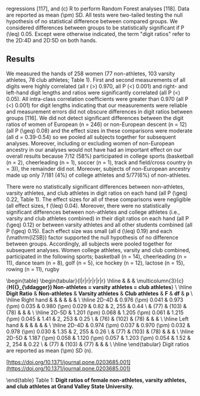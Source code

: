 regressions [117], and (c) R to perform Random Forest analyses [118]. Data are reported as mean \(\pm\) SD. All tests were two-tailed testing the null hypothesis of no statistical difference between compared groups. We considered differences between groups to be statistically significant if P \(\leq\) 0.05. Except were otherwise indicated, the term "digit ratios" refer to the 2D:4D and 2D:5D on both hands.

## Results

We measured the hands of 258 women (77 non-athletes, 103 varsity athletes, 78 club athletes; Table 1). First and second measurements of all digits were highly correlated (all r \(>\) 0.970, all P \(<\) 0.001) and right- and left-hand digit lengths and ratios were significantly correlated (all P \(<\) 0.05). All intra-class correlation coefficients were greater than 0.970 (all P \(<\) 0.001) for digit lengths indicating that our measurements were reliable and measurement errors did not obscure differences in digit ratios between groups [116]. We did not detect significant differences between the digit ratios of women of European (n = 246) or non-European descent (n = 12) (all P \(\geq\) 0.08) and the effect sizes in these comparisons were moderate (all d = 0.39-0.54) so we pooled all subjects together for subsequent analyses. Moreover, including or excluding women of non-European ancestry in our analyses would not have had an important effect on our overall results because 7/12 (58%) participated in college sports (basketball (n = 2), cheerleading (n = 1), soccer (n = 1), track and field/cross country (n = 3)), the remainder did not. Moreover, subjects of non-European ancestry made up only 7/181 (4%) of college athletes and 5/77(6%) of non-athletes.

There were no statistically significant differences between non-athletes, varsity athletes, and club athletes in digit ratios on each hand (all P \(\geq\) 0.22, Table 1). The effect sizes for all of these comparisons were negligible (all effect sizes, f \(\leq\) 0.04). Moreover, there were no statistically significant differences between non-athletes and college athletes (i.e., varsity and club athletes combined) in their digit ratios on each hand (all P \(\geq\) 0.12) or between varsity athletes and all other students combined (all P \(\geq\) 0.15). Each effect size was small (all d \(\leq\) 0.19) and each \(\mathrm{IZSB}\) factor supported the null hypothesis of no difference between groups. Accordingly, all subjects were pooled together for subsequent analyses. Women college athletes, varsity and club combined, participated in the following sports; basketball (n = 14), cheerleading (n = 11), dance team (n = 8), golf (n = 5), ice hockey (n = 12), lactose (n = 15), rowing (n = 11), rugby

\begin{table}
\begin{tabular}{l|r|r|r|r|r|r} \hline  & & & \multicolumn{3}{c}{**H\({}_{\ddagger}\) Non-athletes = varsity athletes = club athletes**} \\ \hline
**Digit Ratio** & **Non-athletes** & **Varsity athletes** & **Club athletes** & **F** & **df** & **p** \\ \hline Right hand & & & & & & \\ \hline
2D-4D & 0.976 \(\pm\) 0.041 & 0.973 \(\pm\) 0.035 & 0.980 \(\pm\) 0.029 & 0.82 & 2, 255 & 0.44 \\  & (77) & (103) & (78) & & & \\ \hline
2D-5D & 1.201 \(\pm\) 0.068 & 1.205 \(\pm\) 0.061 & 1.215 \(\pm\) 0.045 & 1.41 & 2, 253 & 0.25 \\  & (76) & (102) & (78) & & & \\ \hline Left hand & & & & & & \\ \hline
2D-4D & 0.974 \(\pm\) 0.037 & 0.970 \(\pm\) 0.032 & 0.978 \(\pm\) 0.030 & 1.35 & 2, 255 & 0.26 \\  & (77) & (103) & (78) & & & \\ \hline
2D-5D & 1.187 \(\pm\) 0.058 & 1.120 \(\pm\) 0.057 & 1.203 \(\pm\) 0.054 & 1.52 & 2, 254 & 0.22 \\  & (77) & (103) & (77) & & & \\ \hline \end{tabular} Digit ratios are reported as mean \(\pm\) SD (n).

[https://doi.org/10.1371/journal.pone.0203685.001](https://doi.org/10.1371/journal.pone.0203685.001)

\end{table}
Table 1: **Digit ratios of female non-athletes, varsity athletes, and club athletes at Grand Valley State University.**